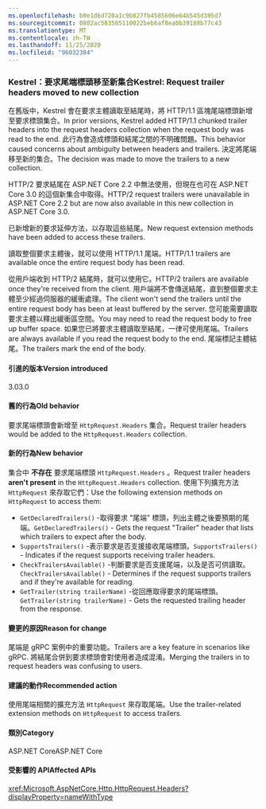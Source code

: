 ```yaml
---
ms.openlocfilehash: b0e1d6d720a1c9b827fb4585606e64b545d395d7
ms.sourcegitcommit: 0802ac583585110022beb6af8ea0b39188b77c43
ms.translationtype: MT
ms.contentlocale: zh-TW
ms.lasthandoff: 11/25/2020
ms.locfileid: "96032384"
---
```

### <a name="kestrel-request-trailer-headers-moved-to-new-collection"></a><span data-ttu-id="901b9-101">Kestrel：要求尾端標頭移至新集合</span><span class="sxs-lookup"><span data-stu-id="901b9-101">Kestrel: Request trailer headers moved to new collection</span></span>

<span data-ttu-id="901b9-102">在舊版中，Kestrel 會在要求主體讀取至結尾時，將 HTTP/1.1 區塊尾端標頭新增至要求標頭集合。</span><span class="sxs-lookup"><span data-stu-id="901b9-102">In prior versions, Kestrel added HTTP/1.1 chunked trailer headers into the request headers collection when the request body was read to the end.</span></span> <span data-ttu-id="901b9-103">此行為會造成標頭和結尾之間的不明確問題。</span><span class="sxs-lookup"><span data-stu-id="901b9-103">This behavior caused concerns about ambiguity between headers and trailers.</span></span> <span data-ttu-id="901b9-104">決定將尾端移至新的集合。</span><span class="sxs-lookup"><span data-stu-id="901b9-104">The decision was made to move the trailers to a new collection.</span></span>

<span data-ttu-id="901b9-105">HTTP/2 要求結尾在 ASP.NET Core 2.2 中無法使用，但現在也可在 ASP.NET Core 3.0 的這個新集合中取得。</span><span class="sxs-lookup"><span data-stu-id="901b9-105">HTTP/2 request trailers were unavailable in ASP.NET Core 2.2 but are now also available in this new collection in ASP.NET Core 3.0.</span></span>

<span data-ttu-id="901b9-106">已新增新的要求延伸方法，以存取這些結尾。</span><span class="sxs-lookup"><span data-stu-id="901b9-106">New request extension methods have been added to access these trailers.</span></span>

<span data-ttu-id="901b9-107">讀取整個要求主體後，就可以使用 HTTP/1.1 尾端。</span><span class="sxs-lookup"><span data-stu-id="901b9-107">HTTP/1.1 trailers are available once the entire request body has been read.</span></span>

<span data-ttu-id="901b9-108">從用戶端收到 HTTP/2 結尾時，就可以使用它。</span><span class="sxs-lookup"><span data-stu-id="901b9-108">HTTP/2 trailers are available once they're received from the client.</span></span> <span data-ttu-id="901b9-109">用戶端將不會傳送結尾，直到整個要求主體至少經過伺服器的緩衝處理。</span><span class="sxs-lookup"><span data-stu-id="901b9-109">The client won't send the trailers until the entire request body has been at least buffered by the server.</span></span> <span data-ttu-id="901b9-110">您可能需要讀取要求主體以釋出緩衝區空間。</span><span class="sxs-lookup"><span data-stu-id="901b9-110">You may need to read the request body to free up buffer space.</span></span> <span data-ttu-id="901b9-111">如果您已將要求主體讀取至結尾，一律可使用尾端。</span><span class="sxs-lookup"><span data-stu-id="901b9-111">Trailers are always available if you read the request body to the end.</span></span> <span data-ttu-id="901b9-112">尾端標記主體結尾。</span><span class="sxs-lookup"><span data-stu-id="901b9-112">The trailers mark the end of the body.</span></span>

#### <a name="version-introduced"></a><span data-ttu-id="901b9-113">引進的版本</span><span class="sxs-lookup"><span data-stu-id="901b9-113">Version introduced</span></span>

<span data-ttu-id="901b9-114">3.0</span><span class="sxs-lookup"><span data-stu-id="901b9-114">3.0</span></span>

#### <a name="old-behavior"></a><span data-ttu-id="901b9-115">舊的行為</span><span class="sxs-lookup"><span data-stu-id="901b9-115">Old behavior</span></span>

<span data-ttu-id="901b9-116">要求尾端標頭會新增至 `HttpRequest.Headers` 集合。</span><span class="sxs-lookup"><span data-stu-id="901b9-116">Request trailer headers would be added to the `HttpRequest.Headers` collection.</span></span>

#### <a name="new-behavior"></a><span data-ttu-id="901b9-117">新的行為</span><span class="sxs-lookup"><span data-stu-id="901b9-117">New behavior</span></span>

<span data-ttu-id="901b9-118">集合中 **不存在** 要求尾端標頭 `HttpRequest.Headers` 。</span><span class="sxs-lookup"><span data-stu-id="901b9-118">Request trailer headers **aren't present** in the `HttpRequest.Headers` collection.</span></span> <span data-ttu-id="901b9-119">使用下列擴充方法 `HttpRequest` 來存取它們：</span><span class="sxs-lookup"><span data-stu-id="901b9-119">Use the following extension methods on `HttpRequest` to access them:</span></span>

- <span data-ttu-id="901b9-120">`GetDeclaredTrailers()` -取得要求 "尾端" 標頭，列出主體之後要預期的尾端。</span><span class="sxs-lookup"><span data-stu-id="901b9-120">`GetDeclaredTrailers()` - Gets the request "Trailer" header that lists which trailers to expect after the body.</span></span>
- <span data-ttu-id="901b9-121">`SupportsTrailers()` -表示要求是否支援接收尾端標頭。</span><span class="sxs-lookup"><span data-stu-id="901b9-121">`SupportsTrailers()` - Indicates if the request supports receiving trailer headers.</span></span>
- <span data-ttu-id="901b9-122">`CheckTrailersAvailable()` -判斷要求是否支援尾端，以及是否可供讀取。</span><span class="sxs-lookup"><span data-stu-id="901b9-122">`CheckTrailersAvailable()` - Determines if the request supports trailers and if they're available for reading.</span></span>
- <span data-ttu-id="901b9-123">`GetTrailer(string trailerName)` -從回應取得要求的尾端標頭。</span><span class="sxs-lookup"><span data-stu-id="901b9-123">`GetTrailer(string trailerName)` - Gets the requested trailing header from the response.</span></span>

#### <a name="reason-for-change"></a><span data-ttu-id="901b9-124">變更的原因</span><span class="sxs-lookup"><span data-stu-id="901b9-124">Reason for change</span></span>

<span data-ttu-id="901b9-125">尾端是 gRPC 案例中的重要功能。</span><span class="sxs-lookup"><span data-stu-id="901b9-125">Trailers are a key feature in scenarios like gRPC.</span></span> <span data-ttu-id="901b9-126">將結尾合併到要求標頭會對使用者造成混淆。</span><span class="sxs-lookup"><span data-stu-id="901b9-126">Merging the trailers in to request headers was confusing to users.</span></span>

#### <a name="recommended-action"></a><span data-ttu-id="901b9-127">建議的動作</span><span class="sxs-lookup"><span data-stu-id="901b9-127">Recommended action</span></span>

<span data-ttu-id="901b9-128">使用尾端相關的擴充方法 `HttpRequest` 來存取尾端。</span><span class="sxs-lookup"><span data-stu-id="901b9-128">Use the trailer-related extension methods on `HttpRequest` to access trailers.</span></span>

#### <a name="category"></a><span data-ttu-id="901b9-129">類別</span><span class="sxs-lookup"><span data-stu-id="901b9-129">Category</span></span>

<span data-ttu-id="901b9-130">ASP.NET Core</span><span class="sxs-lookup"><span data-stu-id="901b9-130">ASP.NET Core</span></span>

#### <a name="affected-apis"></a><span data-ttu-id="901b9-131">受影響的 API</span><span class="sxs-lookup"><span data-stu-id="901b9-131">Affected APIs</span></span>

<xref:Microsoft.AspNetCore.Http.HttpRequest.Headers?displayProperty=nameWithType>

<!--

#### Affected APIs

`P:Microsoft.AspNetCore.Http.HttpRequest.Headers`

-->
